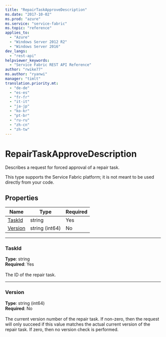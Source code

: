```yaml
---
title: "RepairTaskApproveDescription"
ms.date: "2017-10-02"
ms.prod: "azure"
ms.service: "service-fabric"
ms.topic: "reference"
applies_to: 
  - "Azure"
  - "Windows Server 2012 R2"
  - "Windows Server 2016"
dev_langs: 
  - "rest-api"
helpviewer_keywords: 
  - "Service Fabric REST API Reference"
author: "rwike77"
ms.author: "ryanwi"
manager: "timlt"
translation.priority.mt: 
  - "de-de"
  - "es-es"
  - "fr-fr"
  - "it-it"
  - "ja-jp"
  - "ko-kr"
  - "pt-br"
  - "ru-ru"
  - "zh-cn"
  - "zh-tw"
---
```

# RepairTaskApproveDescription

Describes a request for forced approval of a repair task.

This type supports the Service Fabric platform; it is not meant to be used directly from your code.


## Properties
| Name | Type | Required |
| --- | --- | --- |
| [TaskId](#taskid) | string | Yes |
| [Version](#version) | string (int64) | No |

____
### TaskId
__Type__: string <br/>
__Required__: Yes<br/>
<br/>
The ID of the repair task.

____
### Version
__Type__: string (int64) <br/>
__Required__: No<br/>
<br/>
The current version number of the repair task. If non-zero, then the request will only succeed if this value matches the actual current version of the repair task. If zero, then no version check is performed.</para>
